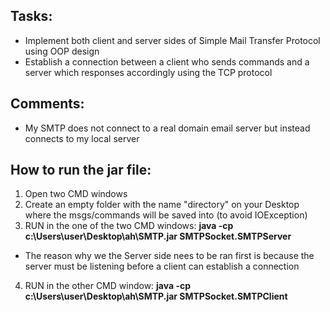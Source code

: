 ## Tasks:

- Implement both client and server sides of Simple Mail Transfer Protocol using OOP design 
- Establish a connection between a client who sends commands and a server which responses accordingly using the TCP protocol

## Comments:

- My SMTP does not connect to a real domain email server but instead connects to my local server

## How to run the jar file:

1. Open two CMD windows 
2. Create an empty folder with the name "directory" on your Desktop where the msgs/commands will be saved into (to avoid IOException)
3. RUN in the one of the two CMD windows: **java -cp c:\Users\user\Desktop\ah\SMTP.jar SMTPSocket.SMTPServer**
- The reason why we the Server side nees to be ran first is because the server must be listening before a client can establish a connection
4. RUN in the other CMD window: **java -cp c:\Users\user\Desktop\ah\SMTP.jar SMTPSocket.SMTPClient**
